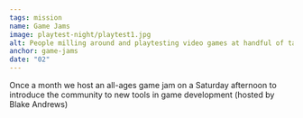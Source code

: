 ```yaml
---
tags: mission
name: Game Jams
image: playtest-night/playtest1.jpg
alt: People milling around and playtesting video games at handful of tables in the middle of an arcade.
anchor: game-jams
date: "02"
---
```


<aside>
Once a month we host an all-ages game jam on a Saturday afternoon to introduce the community to new tools in game development (hosted by Blake Andrews)
</aside>